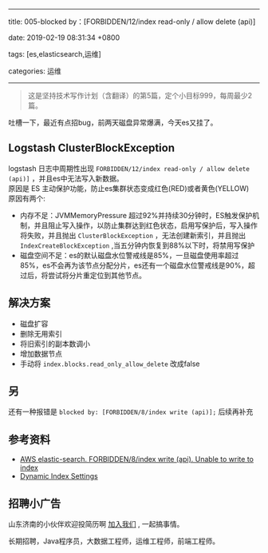 
---

title: 005-blocked by：[FORBIDDEN/12/index read-only / allow delete (api)]

date: 2019-02-19 08:31:34 +0800

tags: [es,elasticsearch,运维]

categories: 运维

---

> 这是坚持技术写作计划（含翻译）的第5篇，定个小目标999，每周最少2篇。


吐槽一下，最近有点招bug，前两天磁盘异常爆满，今天es又挂了。

<a name="11e8ce1c"></a>
## Logstash ClusterBlockException

logstash 日志中周期性出现 `FORBIDDEN/12/index read-only / allow delete (api)]` ，并且es中无法写入新数据。<br />原因是 ES 主动保护功能，防止es集群状态变成红色(RED)或者黄色(YELLOW)<br />原因有两个:

- 内存不足：JVMMemoryPressure 超过92%并持续30分钟时，ES触发保护机制，并且阻止写入操作，以防止集群达到红色状态，启用写保护后，写入操作将失败，并且抛出 `ClusterBlockException` ，无法创建新索引，并且抛出 `IndexCreateBlockException` ,当五分钟内恢复到88%以下时，将禁用写保护
- 磁盘空间不足：es的默认磁盘水位警戒线是85%，一旦磁盘使用率超过85%，es不会再为该节点分配分片，es还有一个磁盘水位警戒线是90%，超过后，将尝试将分片重定位到其他节点。

<a name="de842a6c"></a>
## 解决方案

- 磁盘扩容
- 删除无用索引
- 将旧索引的副本数调小
- 增加数据节点
- 手动将 `index.blocks.read_only_allow_delete` 改成false

<a name="4d13249a"></a>
## 另
还有一种报错是 `blocked by: [FORBIDDEN/8/index write (api)];` 后续再补充

<a name="35808e79"></a>
## 参考资料

- [AWS elastic-search. FORBIDDEN/8/index write (api). Unable to write to index](https://stackoverflow.com/questions/44383601/aws-elastic-search-forbidden-8-index-write-api-unable-to-write-to-index)
- [Dynamic Index Settings](https://www.elastic.co/guide/en/elasticsearch/reference/current/index-modules.html#dynamic-index-settings)

<a name="fb674066"></a>
## 招聘小广告

山东济南的小伙伴欢迎投简历啊 [加入我们](https://www.shunnengnet.com/index.php/Home/Contact/join.html) , 一起搞事情。

长期招聘，Java程序员，大数据工程师，运维工程师，前端工程师。



